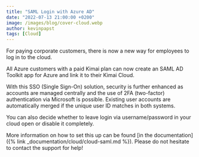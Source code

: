 ```yaml
---
title: "SAML Login with Azure AD"
date: "2022-07-13 21:00:00 +0200"
image: /images/blog/cover-cloud.webp
author: kevinpapst
tags: [Cloud]
---
```


For paying corporate customers, there is now a new way for employees to log in to the cloud.

All Azure customers with a paid Kimai plan can now create an SAML AD Toolkit app for Azure and link it to their Kimai Cloud.

With this SSO (Single Sign-On) solution, security is further enhanced as accounts are managed centrally and the use of 2FA (two-factor) authentication via Microsoft is possible.
Existing user accounts are automatically merged if the unique user ID matches in both systems.

You can also decide whether to leave login via username/password in your cloud open or disable it completely.

More information on how to set this up can be found [in the documentation]({% link _documentation/cloud/cloud-saml.md %}). Please do not hesitate to contact the support for help!
